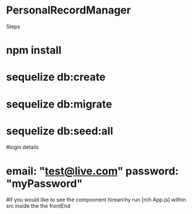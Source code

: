 # PersonalRecordManager
Steps

# npm install
# sequelize db:create
# sequelize db:migrate
# sequelize db:seed:all


#login details
# email: "test@live.com"   password: "myPassword"

#if you would like to see the compoonent  hirearchy run 
 [rch App.js] within src inside the the frontEnd